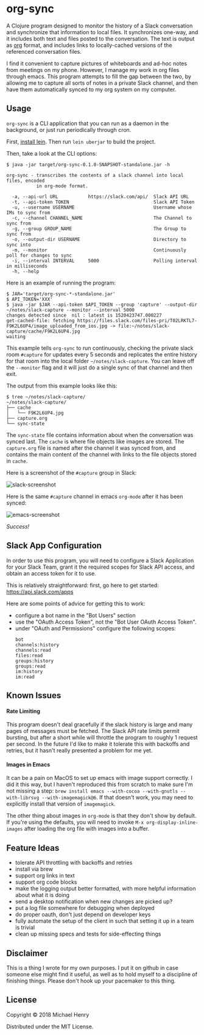 # org-sync

A Clojure program designed to monitor the history of a Slack conversation and synchronize that information to local files. It synchronizes one-way, and it includes both text and files posted to the conversation. The text is output as [org](https://orgmode.org/) format, and includes links to locally-cached versions of the referenced conversation files.

I find it convenient to capture pictures of whiteboards and ad-hoc notes from meetings on my phone. However, I manage my work in org files through emacs. This program attempts to fill the gap between the two, by allowing me to capture all sorts of notes in a private Slack channel, and then have them automatically synced to my org system on my computer.


## Usage

`org-sync` is a CLI application that you can run as a daemon in the background, or just run periodically through cron.

First, [install lein](https://leiningen.org/#install). Then run `lein uberjar` to build the project.

Then, take a look at the CLI options:

```
$ java -jar target/org-sync-0.1.0-SNAPSHOT-standalone.jar -h

org-sync - transcribes the contents of a slack channel into local files, encoded
           in org-mode format.

  -a, --api-url URL           https://slack.com/api/  Slack API URL
  -t, --api-token TOKEN                               Slack API Token
  -u, --username USERNAME                             Username whose IMs to sync from
  -c, --channel CHANNEL_NAME                          The Channel to sync from
  -g, --group GROUP_NAME                              The Group to sync from
  -o, --output-dir USERNAME                           Directory to sync into
  -m, --monitor                                       Continuously poll for changes to sync
  -i, --interval INTERVAL     5000                    Polling interval in milliseconds
  -h, --help
```

Here is an example of running the program:

```
$ JAR='target/org-sync-*-standalone.jar'
$ API_TOKEN='XXX'
$ java -jar $JAR --api-token $API_TOKEN --group 'capture' --output-dir ~/notes/slack-capture --monitor --interval 5000
changes detected since  nil : latest is 1520423747.000227
get-cached-file: fetching https://files.slack.com/files-pri/T02LRKTL7-F9K2L6UP4/image_uploaded_from_ios.jpg -> file:~/notes/slack-capture/cache/F9K2L6UP4.jpg
waiting
```

This example tells `org-sync` to run continuously, checking the private slack room `#capture` for updates every 5 seconds and replicates the entire history for that room into the local folder `~/notes/slack-capture`. You can leave off the `--monitor` flag and it will just do a single sync of that channel and then exit.

The output from this example looks like this:
```
$ tree ~/notes/slack-capture/
~/notes/slack-capture/
├── cache
│   └── F9K2L6UP4.jpg
├── capture.org
└── sync-state
```

The `sync-state` file contains information about when the conversation was synced last. The `cache` is where file objects like images are stored. The `capture.org` file is named after the channel it was synced from, and contains the main content of the channel with links to the file objects stored in `cache`.

Here is a screenshot of the `#capture` group in Slack:

![slack-screenshot](doc/slack-screenshot.png)

Here is the same `#capture` channel in emacs `org-mode` after it has been synced:

![emacs-screenshot](doc/emacs-screenshot.png)

*Success!*

## Slack App Configuration

In order to use this program, you will need to configure a Slack Application for your Slack Team, grant it the required scopes for Slack API access, and obtain an access token for it to use. 

This is relatively straightforward: first, go here to get started: https://api.slack.com/apps

Here are some points of advice for getting this to work:
* configure a bot name in the "Bot Users" section
* use the "OAuth Access Token", not the "Bot User OAuth Access Token".
* under "OAuth and Permissions" configure the following scopes:
    ```
    bot
    channels:history
    channels:read
    files:read
    groups:history
    groups:read
    im:history
    im:read
    ```
    
## Known Issues
#### Rate Limiting
This program doesn't deal gracefully if the slack history is large and many pages of messages must be fetched. The Slack API rate limits permit bursting, but after a short while will throttle the program to roughly 1 request per second. In the future I'd like to make it tolerate this with backoffs and retries, but it hasn't really presented a problem for me yet.

#### Images in Emacs
It can be a pain on MacOS to set up emacs with image support correctly. I did it this way, but I haven't reproduced this from scratch to make sure I'm not missing a step: `brew install emacs --with-cocoa --with-gnutls --with-librsvg --with-imagemagick@6`. If that doesn't work, you may need to explicitly install that version of `imagemagick`.

The other thing about images in `org-mode` is that they don't show by default. If you're using the defaults, you will need to invoke `M-x org-display-inline-images` after loading the org file with images into a buffer.

## Feature Ideas
- tolerate API throttling with backoffs and retries
- install via brew
- support org links in text
- support org code blocks
- make the logging output better formatted, with more helpful information about what it is doing
- send a desktop notification when new changes are picked up?
- put a log file somewhere for debugging when deployed
- do proper oauth, don't just depend on developer keys
- fully automate the setup of the client in such that setting it up in a team is trivial
- clean up missing specs and tests for side-effecting things

## Disclaimer

This is a thing I wrote for my own purposes. I put it on github in case someone else might find it useful, as well as to hold myself to a discipline of finishing things. Please don't hook up your pacemaker to this thing.

## License

Copyright © 2018 Michael Henry

Distributed under the MIT License.

